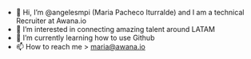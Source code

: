 - 👋 Hi, I’m @angelesmpi (Maria Pacheco Iturralde) and I am a technical Recruiter at Awana.io
- 👀 I’m interested in connecting amazing talent around LATAM 
- 🌱 I’m currently learning how to use Github 
- 📫 How to reach me > maria@awana.io

<!---
angelesmpi/angelesmpi is a ✨ special ✨ repository because its `README.md` (this file) appears on your GitHub profile.
You can click the Preview link to take a look at your changes.
--->
